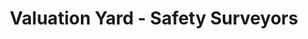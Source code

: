 ---
title: "Valuation Yard - Safety Surveyors"
url: /nairobi-city/valuation-yard-safety-surveyors/
shop: Autowerkstatt
---